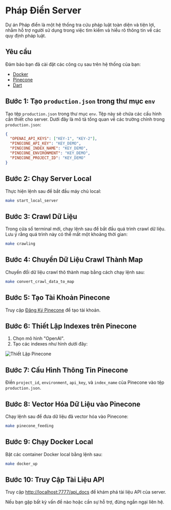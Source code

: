# Pháp Điển Server

Dự án Pháp điển là một hệ thống tra cứu pháp luật toàn diện và tiện lợi, nhằm hỗ trợ người sử dụng trong việc tìm kiếm và hiểu rõ thông tin về các quy định pháp luật.

## Yêu cầu

Đảm bảo bạn đã cài đặt các công cụ sau trên hệ thống của bạn:

- [Docker](https://www.docker.com)
- [Pinecone](https://www.pinecone.io)
- [Dart](https://dart.dev/get-dart)

## Bước 1: Tạo `production.json` trong thư mục `env`

Tạo tệp `production.json` trong thư mục `env`. Tệp này sẽ chứa các cấu hình cần thiết cho server. Dưới đây là mô tả tổng quan về các trường chính trong `production.json`:

```json
{
  "OPENAI_API_KEYS": ["KEY-1", "KEY-2"],
  "PINECONE_API_KEY": "KEY_DEMO",
  "PINECONE_INDEX_NAME": "KEY_DEMO",
  "PINECONE_ENVIRONMENT": "KEY_DEMO",
  "PINECONE_PROJECT_ID": "KEY_DEMO"
}
```

## Bước 2: Chạy Server Local

Thực hiện lệnh sau để bắt đầu máy chủ local:

```bash
make start_local_server
```

## Bước 3: Crawl Dữ Liệu

Trong cửa sổ terminal mới, chạy lệnh sau để bắt đầu quá trình crawl dữ liệu. Lưu ý rằng quá trình này có thể mất một khoảng thời gian:

```bash
make crawling
```

## Bước 4: Chuyển Dữ Liệu Crawl Thành Map

Chuyển đổi dữ liệu crawl thô thành map bằng cách chạy lệnh sau:

```bash
make convert_crawl_data_to_map
```

## Bước 5: Tạo Tài Khoản Pinecone

Truy cập [Đăng Ký Pinecone](https://app.pinecone.io/?sessionType=signup) để tạo tài khoản.

## Bước 6: Thiết Lập Indexes trên Pinecone

1. Chọn mô hình "OpenAI".
2. Tạo các indexes như hình dưới đây:

![Thiết Lập Pinecone](https://prod-files-secure.s3.us-west-2.amazonaws.com/93ec6950-f751-467e-a19b-2d79981b8848/218340d2-fad1-40fa-b0f6-7304ff092f57/Untitled.png)

## Bước 7: Cấu Hình Thông Tin Pinecone

Điền `project_id`, `environment`, `api_key`, và `index_name` của Pinecone vào tệp `production.json`.

## Bước 8: Vector Hóa Dữ Liệu vào Pinecone

Chạy lệnh sau để đưa dữ liệu đã vector hóa vào Pinecone:

```bash
make pinecone_feeding
```

## Bước 9: Chạy Docker Local

Bật các container Docker local bằng lệnh sau:

```bash
make docker_up
```

## Bước 10: Truy Cập Tài Liệu API

Truy cập [http://localhost:7777/api_docs](http://localhost:7777/api_docs) để khám phá tài liệu API của server.

Nếu bạn gặp bất kỳ vấn đề nào hoặc cần sự hỗ trợ, đừng ngần ngại liên hệ.
